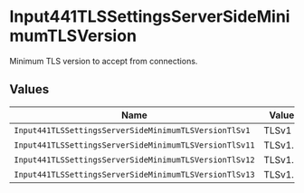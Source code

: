 # Input441TLSSettingsServerSideMinimumTLSVersion

Minimum TLS version to accept from connections.


## Values

| Name                                                   | Value                                                  |
| ------------------------------------------------------ | ------------------------------------------------------ |
| `Input441TLSSettingsServerSideMinimumTLSVersionTlSv1`  | TLSv1                                                  |
| `Input441TLSSettingsServerSideMinimumTLSVersionTlSv11` | TLSv1.1                                                |
| `Input441TLSSettingsServerSideMinimumTLSVersionTlSv12` | TLSv1.2                                                |
| `Input441TLSSettingsServerSideMinimumTLSVersionTlSv13` | TLSv1.3                                                |